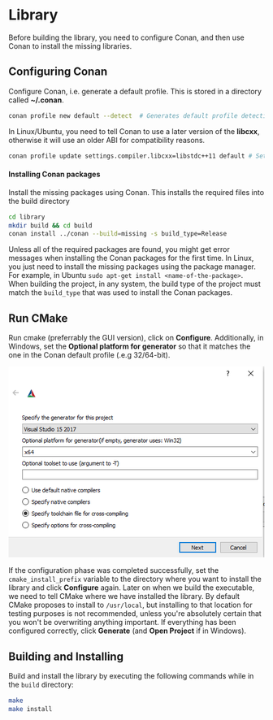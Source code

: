 # Library
Before building the library, you need to configure Conan, and then use Conan
to install the missing libraries.


## Configuring Conan
Configure Conan, i.e. generate a default profile. This is stored in a directory called **~/.conan**.

```bash
conan profile new default --detect  # Generates default profile detecting the system compiler
```

In Linux/Ubuntu, you need to tell Conan to use a later version of the **libcxx**, otherwise it will use an older ABI for compatibility reasons.

```bash
conan profile update settings.compiler.libcxx=libstdc++11 default # Sets libcxx to C++11 ABI
```

#### Installing Conan packages
Install the missing packages using Conan. This installs the required files into the build directory

```bash
cd library
mkdir build && cd build
conan install ../conan --build=missing -s build_type=Release
```

Unless all of the required packages are found, you might get error messages when installing the Conan packages for the first time. 
In Linux, you just need to install the missing packages using the package manager. For example, in Ubuntu `sudo apt-get install <name-of-the-package>`.
When building the project, in any system, the build type of the project must match the `build_type` that was used to install the Conan packages.

## Run CMake

Run cmake (preferrably the GUI version), click on **Configure**. Additionally, in Windows, set the **Optional platform for generator** so that it matches the one in the Conan default profile (.e.g 32/64-bit).

![image](cmake_configuration.png)

If the configuration phase was completed successfully, set the `cmake_install_prefix` variable to the directory where you want to install the library and click **Configure** again. Later on when we build
the executable, we need to tell CMake where we have installed the library. By default CMake proposes to install to `/usr/local`, but installing to that location for testing purposes is not recommended, unless you're
absolutely certain that you won't be overwriting anything important. If everything has been configured correctly, click **Generate** (and **Open Project** if in Windows).

## Building and Installing

Build and install the library by executing the following commands while in the `build` directory:

```bash
make
make install
```

